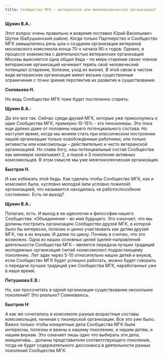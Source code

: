 ```yaml
---
title: Сообщество МГК – ветеранская или межпоколенческая организация?
---
```


**Щукин В.А.:**

Этот вопрос очень правильно и вовремя поставил Юрий Васильевич Шутов (Бабушкинский район). Когда только Партнерство и Сообщество МГК замышлялись речь шла о создании организации ветеранов московского комсомола конца 70-х начала 90-х годов. Однако, в процессе знакомства с деятельностью ветеранских организаций Москвы выясняется одна общая беда – по мере старения своих членов ветеранские организаций начинают терять свой человеческий потенциал (старение, болезни, уход из жизни). В этой связи в чистом виде ветеранская организация имеет весьма существенные ограничения с точки зрения перспектив их развития и существования.

**Соловьева Н.**

Но ведь Сообщество МГК тоже будет постепенно стареть. 

**Щукин В.А.:**

Да это все так. Сейчас среди друзей МГК, которые уже прикоснулись к идее Сообщества МГК, примерно 10-15% - это пенсионеры. Это пока еще далеко даже от половины нашего потенциального состава. Но наступит время, когда мы можем стать при классическом построении нашей организации только освобожденные работники, или только активисты или комсомольцы – действительно и чисто ветеранской организацией. Но слава богу, наш потенциальный состав Сообщества как минимум захватывает 2, а порой и 3 поколения активных комсомольцев. В этом смысле мы уже межпоколенческая организация.

**Быстров Н.**

И как избежать этой беды. Как сделать чтобы Сообщество МГК, как и комсомол была, «условно молодой (или условно пожилой) организацией, что называется находилась «в работоспособном состоянии». Есть ли выход?

**Щукин В.А.:**

Полагаю, есть. И выход в ее идеологии и философии нашего Сообщества: 
«Объединение – во имя будущего. Это означает, что мы должны построить организацию Сообщество друзей МГК, в которой было бы интересно, полезно и ценно участвовать как детям друзей МГК, так и их внукам. И далее по циклу. Почему я считаю, что это возможно. Одна из наших основных целей (целей-направлений деятельности Сообщества МГК – является передача лучших традиций молодежных организаций (читай «комсомола») подрастающему поколению. Лет эдак через 5-10 относительно наших детей и внуков, если Сообщество МГК будет успешно работать, можно будет говорить о передаче лучших традиций уже Сообщества МГК, наработанных уже в наше время.

**Петушкова Е.В.:**

Но, как просочетать в одной организации существование нескольких поколений? Это реально? Сомневаюсь.

**Быстров Н:**

А как же сочетались в комсомоле разные возрастные составы комсомольцев, начиная с пионерской организации. Все это уже было. Важно только чтобы конкретные дела Сообщества МГК были интересны, полезны и важны и нашему поколению, и нашим детям, и нашим внукам. Это означает лишь одно что выбирать эти дела, инициативы… должны представители соответствующего поколения, тогда не будет содержательного диссонанса в деятельности разных поколений Сообщества МГК.